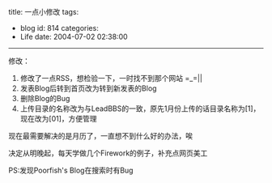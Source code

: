 title: 一点小修改
tags:
  - blog
id: 814
categories:
  - Life
date: 2004-07-02 02:38:00
---
修改：
1. 修改了一点RSS，想检验一下，一时找不到那个网站 =_=||
2. 发表Blog后转到首页改为转到新发表的Blog
3. 删除Blog的Bug
4. 上传目录的名称改为与LeadBBS的一致，原先1月份上传的话目录名称为[1]，现在改为[01]，方便管理

现在最需要解决的是月历了，一直想不到什么好的办法，唉

决定从明晚起，每天学做几个Firework的例子，补充点网页美工

PS:发现Poorfish's Blog在搜索时有Bug